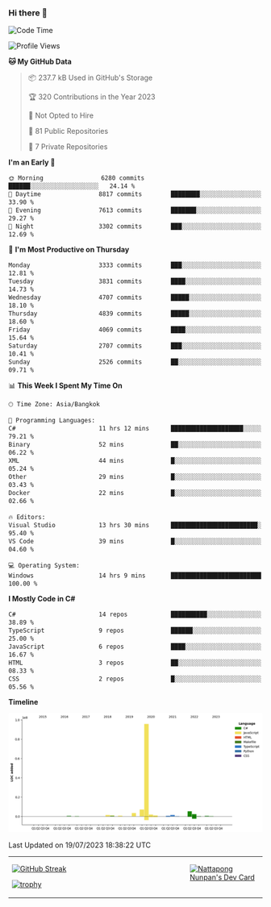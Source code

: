 ### Hi there 👋

<!--START_SECTION:waka-->
![Code Time](http://img.shields.io/badge/Code%20Time-682%20hrs%2055%20mins-blue)

![Profile Views](http://img.shields.io/badge/Profile%20Views-0-blue)

**🐱 My GitHub Data** 

> 📦 237.7 kB Used in GitHub's Storage 
 > 
> 🏆 320 Contributions in the Year 2023
 > 
> 🚫 Not Opted to Hire
 > 
> 📜 81 Public Repositories 
 > 
> 🔑 7 Private Repositories 
 > 
**I'm an Early 🐤** 

```text
🌞 Morning                6280 commits        ██████░░░░░░░░░░░░░░░░░░░   24.14 % 
🌆 Daytime                8817 commits        ████████░░░░░░░░░░░░░░░░░   33.90 % 
🌃 Evening                7613 commits        ███████░░░░░░░░░░░░░░░░░░   29.27 % 
🌙 Night                  3302 commits        ███░░░░░░░░░░░░░░░░░░░░░░   12.69 % 
```
📅 **I'm Most Productive on Thursday** 

```text
Monday                   3333 commits        ███░░░░░░░░░░░░░░░░░░░░░░   12.81 % 
Tuesday                  3831 commits        ████░░░░░░░░░░░░░░░░░░░░░   14.73 % 
Wednesday                4707 commits        █████░░░░░░░░░░░░░░░░░░░░   18.10 % 
Thursday                 4839 commits        █████░░░░░░░░░░░░░░░░░░░░   18.60 % 
Friday                   4069 commits        ████░░░░░░░░░░░░░░░░░░░░░   15.64 % 
Saturday                 2707 commits        ███░░░░░░░░░░░░░░░░░░░░░░   10.41 % 
Sunday                   2526 commits        ██░░░░░░░░░░░░░░░░░░░░░░░   09.71 % 
```


📊 **This Week I Spent My Time On** 

```text
🕑︎ Time Zone: Asia/Bangkok

💬 Programming Languages: 
C#                       11 hrs 12 mins      ████████████████████░░░░░   79.21 % 
Binary                   52 mins             ██░░░░░░░░░░░░░░░░░░░░░░░   06.22 % 
XML                      44 mins             █░░░░░░░░░░░░░░░░░░░░░░░░   05.24 % 
Other                    29 mins             █░░░░░░░░░░░░░░░░░░░░░░░░   03.43 % 
Docker                   22 mins             █░░░░░░░░░░░░░░░░░░░░░░░░   02.66 % 

🔥 Editors: 
Visual Studio            13 hrs 30 mins      ████████████████████████░   95.40 % 
VS Code                  39 mins             █░░░░░░░░░░░░░░░░░░░░░░░░   04.60 % 

💻 Operating System: 
Windows                  14 hrs 9 mins       █████████████████████████   100.00 % 
```

**I Mostly Code in C#** 

```text
C#                       14 repos            ██████████░░░░░░░░░░░░░░░   38.89 % 
TypeScript               9 repos             ██████░░░░░░░░░░░░░░░░░░░   25.00 % 
JavaScript               6 repos             ████░░░░░░░░░░░░░░░░░░░░░   16.67 % 
HTML                     3 repos             ██░░░░░░░░░░░░░░░░░░░░░░░   08.33 % 
CSS                      2 repos             █░░░░░░░░░░░░░░░░░░░░░░░░   05.56 % 
```



**Timeline**

![Lines of Code chart](https://raw.githubusercontent.com/aixasz/aixasz/main/assets/bar_graph.png)


 Last Updated on 19/07/2023 18:38:22 UTC
<!--END_SECTION:waka-->

<table>
<tr>
<td width="70%" valign="top">
 
 [![GitHub Streak](http://github-readme-streak-stats.herokuapp.com?user=aixasz&theme=github-dark&hide_border=true&date_format=%5BY%20%5DM%20j)](https://git.io/streak-stats)

 [![trophy](https://github-profile-trophy.vercel.app/?username=aixasz&theme=onedark)](https://github.com/ryo-ma/github-profile-trophy)
 </td>
<td width="30%" valign="top">
 
<a href="https://app.daily.dev/aixasz"><img src="https://api.daily.dev/devcards/403207936e6547c9a85ea449e9f3abe8.png?r=re8" alt="Nattapong Nunpan's Dev Card"/></a>

 </td>
</tr>
</table>
 
